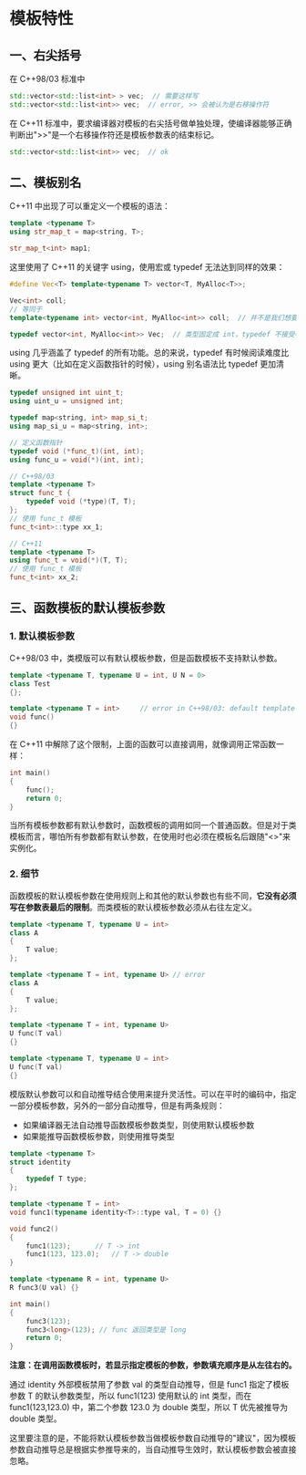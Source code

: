 # 模板特性

## 一、右尖括号

在 C++98/03 标准中

```c++
std::vector<std::list<int> > vec;  // 需要这样写
std::vector<std::list<int>> vec;  // error, >> 会被认为是右移操作符
```

在 C++11 标准中，要求编译器对模板的右尖括号做单独处理，使编译器能够正确判断出">>"是一个右移操作符还是模板参数表的结束标记。

```c++
std::vector<std::list<int>> vec;  // ok
```

## 二、模板别名

C++11 中出现了可以重定义一个模板的语法：

```c++
template <typename T>
using str_map_t = map<string, T>;

str_map_t<int> map1;
```

这里使用了 C++11 的关键字 using，使用宏或 typedef 无法达到同样的效果：

```c++
#define Vec<T> template<typename T> vector<T, MyAlloc<T>>;

Vec<int> coll;
// 等同于
template<typename int> vector<int, MyAlloc<int>> coll;  // 并不是我们想要的结果

typedef vector<int, MyAlloc<int>> Vec;  // 类型固定成 int，typedef 不接受参数
```

using 几乎涵盖了 typedef 的所有功能。总的来说，typedef 有时候阅读难度比 using 更大（比如在定义函数指针的时候），using 别名语法比 typedef 更加清晰。

```c++
typedef unsigned int uint_t;
using uint_u = unsigned int;

typedef map<string, int> map_si_t;
using map_si_u = map<string, int>;

// 定义函数指针
typedef void (*func_t)(int, int);
using func_u = void(*)(int, int);

// C++98/03
template <typename T>
struct func_t {
    typedef void (*type)(T, T);
};
// 使用 func_t 模板
func_t<int>::type xx_1;

// C++11 
template <typename T>
using func_t = void(*)(T, T);
// 使用 func_t 模板
func_t<int> xx_2;
```

## 三、函数模板的默认模板参数

### 1. 默认模板参数

C++98/03 中，类模版可以有默认模板参数，但是函数模板不支持默认参数。

```c++
template <typename T, typename U = int, U N = 0>
class Test 
{};

template <typename T = int>     // error in C++98/03: default template arguments
void func() 
{}
```

在 C++11 中解除了这个限制，上面的函数可以直接调用，就像调用正常函数一样：

```c++
int main() 
{
    func();
    return 0;
}
```

当所有模板参数都有默认参数时，函数模板的调用如同一个普通函数。但是对于类模板而言，哪怕所有参数都有默认参数，在使用时也必须在模板名后跟随"<>"来实例化。

### 2. 细节

函数模板的默认模板参数在使用规则上和其他的默认参数也有些不同，**它没有必须写在参数表最后的限制**。而类模板的默认模板参数必须从右往左定义。

```c++
template <typename T, typename U = int>
class A 
{
	T value;
};

template <typename T = int, typename U> // error
class A 
{
	T value;
};

template <typename T = int, typename U> 
U func(T val)
{}

template <typename T, typename U = int> 
U func(T val)
{}
```

模版默认参数可以和自动推导结合使用来提升灵活性。可以在平时的编码中，指定一部分模板参数，另外的一部分自动推导，但是有两条规则：

- 如果编译器无法自动推导函数模板参数类型，则使用默认模板参数
- 如果能推导函数模板参数，则使用推导类型

```c++
template <typename T>
struct identity 
{
	typedef T type;
};

template <typename T = int>
void func1(typename identity<T>::type val, T = 0) {}

void func2() 
{
	func1(123);      // T -> int
	func1(123, 123.0);   // T -> double
}

template <typename R = int, typename U>
R func3(U val) {}

int main() 
{
	func3(123);
	func3<long>(123); // func 返回类型是 long
	return 0;
}
```

**注意：在调用函数模板时，若显示指定模板的参数，参数填充顺序是从左往右的。**

通过 identity 外部模板禁用了参数 val 的类型自动推导，但是 func1 指定了模板参数 T 的默认参数类型，所以 func1(123) 使用默认的 int 类型，而在 func1(123,123.0) 中，第二个参数 123.0 为 double 类型，所以 T 优先被推导为 double 类型。

这里要注意的是，不能将默认模板参数当做模板参数自动推导的"建议"，因为模板参数自动推导总是根据实参推导来的，当自动推导生效时，默认模板参数会被直接忽略。

